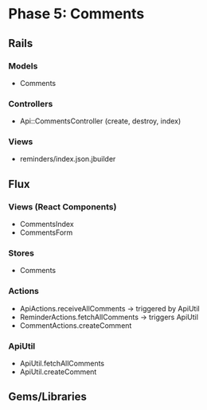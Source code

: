 # Phase 5: Comments

## Rails
### Models
* Comments

### Controllers
* Api::CommentsController (create, destroy, index)

### Views
* reminders/index.json.jbuilder

## Flux
### Views (React Components)
* CommentsIndex
* CommentsForm

### Stores
* Comments

### Actions
* ApiActions.receiveAllComments -> triggered by ApiUtil
* ReminderActions.fetchAllComments -> triggers ApiUtil
* CommentActions.createComment


### ApiUtil
* ApiUtil.fetchAllComments
* ApiUtil.createComment

## Gems/Libraries
